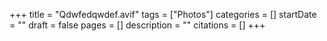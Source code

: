 +++
title = "Qdwfedqwdef.avif"
tags = ["Photos"]
categories = []
startDate = ""
draft = false
pages = []
description = ""
citations = []
+++
